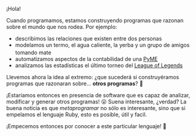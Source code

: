 ¡Hola! 

Cuando programamos, estamos construyendo programas que razonan sobre el mundo que nos rodea. Por ejemplo:

* describimos las relaciones que existen entre dos personas
* modelamos un termo, el agua caliente, la yerba y un grupo de amigos tomando mate <img src="https://upload.wikimedia.org/wikipedia/commons/5/5a/Mate-de-carpincho-con-bombilla-8857-MLA20008220660_112013-F.jpg" width="17px"> </img>
* automatizamos aspectos de la contabilidad de una [PyME](https://es.wikipedia.org/wiki/Peque%C3%B1a_y_mediana_empresa)
* analizamos las estadísticas el último torneo del [League of Legends](https://es.wikipedia.org/wiki/League_of_Legends) 

Llevemos ahora la idea al extremo:  ¿que sucederá si construyéramos programas que razonaran sobre... **otros programas**? :thought_balloon: 

¡Estaríamos entonces en presencia de software que es capaz de analizar, modificar y generar otros programas! :open_mouth: Suena interesante, ¿verdad? La buena noticia es que _metaprogramar_ no sólo es interesante, sino que si empelamos el lenguaje Ruby, esto es posible, útil y facil.  

¡Empecemos entonces por conocer a este particular lenguaje! :muscle: 


